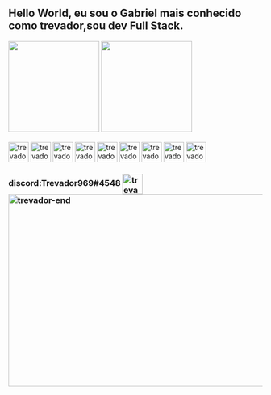 ##  Hello World, eu sou o Gabriel mais conhecido como trevador,sou dev Full Stack.
<div>
  
<img height="180em" src="https://github-readme-stats.vercel.app/api?username=Trevador969&show_icons=true&theme=dark&include_all_commits=true&count_private=true"/>
<img height="180em" src="https://github-readme-stats.vercel.app/api/top-langs/?username=Trevador969&langs_count=8](hhttps://github.com/Trevador969/github-readme-stats)&theme=dark"/>
 
  
</div>
  
<div style="display: inline_block"><br>
  <img align="center" alt="trevador-c" height="40" width="40" src="https://camo.githubusercontent.com/e3bef8417e0001e1367816322833b377c888f88a2158ba9ac88a3d8901504b44/68747470733a2f2f63646e2e7261776769742e636f6d2f6269744865726f2f62697449636f6e2f6d61737465722f7376672f632d73712e737667">


  <img align="center" alt="trevador-c++" height="40" width="40" src="https://camo.githubusercontent.com/3aff6d2964000c726ed1486cb29432a6dae799b13064cd4c4b55ed1e69e0e0d5/68747470733a2f2f63646e2e7261776769742e636f6d2f6269744865726f2f62697449636f6e2f6d61737465722f7376672f6370702d73712e737667">


  <img align="center" alt="trevador-c#" height="40" width="40" src="https://camo.githubusercontent.com/7d1d25377b3bb3af5c7d4f7259db95086198be4863de93b48f392066b759ecd8/68747470733a2f2f63646e2e7261776769742e636f6d2f6269744865726f2f62697449636f6e2f6d61737465722f7376672f63732d73712e737667">


  <img align="center" alt="trevador-python" height="40" width="40" src="https://camo.githubusercontent.com/e5cc1223e0785836d23d7519dff6a4564bd2b3125d95be3c502eae2ddb359504/68747470733a2f2f63646e2e7261776769742e636f6d2f6269744865726f2f62697449636f6e2f6d61737465722f7376672f707974686f6e2d73712e737667">


  <img align="center" alt="trevador-mysql" height="40" width="40" src="https://camo.githubusercontent.com/48174164d25c140481c2e72e0b8dba608f12e7e6698e9ee0ec4caa566062d7d9/68747470733a2f2f63646e2e7261776769742e636f6d2f6269744865726f2f62697449636f6e2f6d61737465722f7376672f6d7973716c2d73712e737667">


  <img align="center" alt="trevador-java" height="40" width="40" src="https://camo.githubusercontent.com/dba44352519c595b249c605692a52a258f9fcd93e7cf3b086c4240b508e874b6/68747470733a2f2f63646e2e7261776769742e636f6d2f6269744865726f2f62697449636f6e2f6d61737465722f7376672f6a6176612d616c742d73712e737667">


  <img align="center" alt="trevador-javascript" height="40" width="40" src="https://camo.githubusercontent.com/56a8d758e27aa83000833d2b109143660efbb29fb9aad0f5cf8d363bf5b06c7c/68747470733a2f2f63646e2e7261776769742e636f6d2f6269744865726f2f62697449636f6e2f6d61737465722f7376672f6a732d73712e737667">


  <img align="center" alt="trevador-html" height="40" width="40" src="https://camo.githubusercontent.com/f123688badc268daf45c0cc2ed3d24481a25750628920a1017c47d9618690c77/68747470733a2f2f63646e2e7261776769742e636f6d2f6269744865726f2f62697449636f6e2f6d61737465722f7376672f68746d6c352d73712e737667">


<img align="center" alt="trevador-css" height="40" width="40" src="https://camo.githubusercontent.com/c6a99f3c86872a830b83f65f4710adac8620491d253a0b988e4b2a1c3fb319b6/68747470733a2f2f63646e2e7261776769742e636f6d2f6269744865726f2f62697449636f6e2f6d61737465722f7376672f637373332d73712e737667">


</div>
 
 
  <h3>discord:Trevador969#4548
<img align="center" alt="trevador-javascript" height="40" width="40" src="https://cdn.icon-icons.com/icons2/2428/PNG/512/discord_black_logo_icon_147145.png">

  <img align="center" alt="trevador-end" height="381" width="1000" src="https://static.wikia.nocookie.net/animal-jam-clans-1/images/b/b8/Tumblr_ovcs9louCR1w2sfy3o1_500.gif/revision/latest/scale-to-width-down/400?cb=20180707164832">  
  
